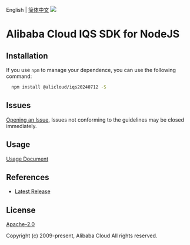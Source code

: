 English | [简体中文](README-CN.md)
![](https://aliyunsdk-pages.alicdn.com/icons/AlibabaCloud.svg)

# Alibaba Cloud IQS SDK for NodeJS

## Installation
If you use `npm` to manage your dependence, you can use the following command:

```sh
  npm install @alicloud/iqs20240712 -S
```

## Issues
[Opening an Issue](https://github.com/aliyun/alibabacloud-typescript-sdk/issues/new), Issues not conforming to the guidelines may be closed immediately.

## Usage
[Usage Document](https://github.com/aliyun/alibabacloud-typescript-sdk/blob/master/docs/Usage-EN.md#quick-examples)

## References
* [Latest Release](https://github.com/aliyun/alibabacloud-typescript-sdk/)

## License
[Apache-2.0](http://www.apache.org/licenses/LICENSE-2.0)

Copyright (c) 2009-present, Alibaba Cloud All rights reserved.
